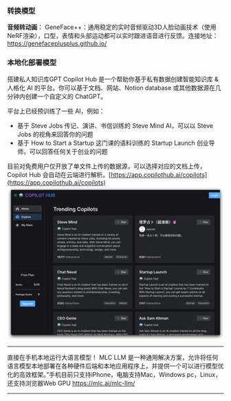 
### 转换模型

**音频转动画**：
 GeneFace++：通用稳定的实时音频驱动3D人脸动画技术（使用NeRF渲染），口型，表情和头部运动都可以实时跟进语音进行反馈。连接地址：https://genefaceplusplus.github.io/



### 本地化部署模型
搭建私人知识库GPT Copilot Hub 是一个帮助你基于私有数据创建智能知识库 & 人格化 AI 的平台。你可以基于文档、网站、Notion database 或其他数据源在几分钟内创建一个自定义的 ChatGPT。

平台上已经预训练了一些 AI，例如：

- 基于 Steve Jobs 传记、演讲、书信训练的 Steve Mind AI，可以以 Steve Jobs 的视角来回答你的问题
- 基于 How to Start a Startup 这门课的语料训练的 Startup Launch 创业导师，可以回答任何关于创业的问题

目前对免费用户仅开放了单文件上传的数据源，可以选择对应的文档上传，Copilot Hub 会自动在云端进行解析。[https://app.copilothub.ai/copilots](https://app.copilothub.ai/copilots)
![img.png](img.png)

---

直接在手机本地运行大语言模型！
 MLC LLM 是一种通用解决方案，允许将任何语言模型本地部署在各种硬件后端和本地应用程序上，并提供一个可以进行模型优化的高效框架。”手机目前只支持iPhone，电脑支持Mac，Windows pc，Linux，还支持浏览器Web GPU https://mlc.ai/mlc-llm/

---

